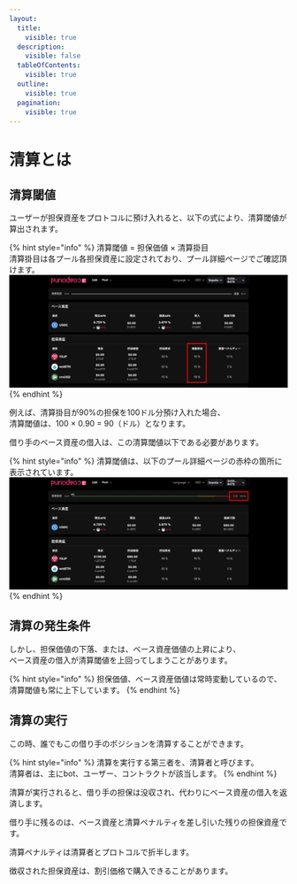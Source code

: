 ```yaml
---
layout:
  title:
    visible: true
  description:
    visible: false
  tableOfContents:
    visible: true
  outline:
    visible: true
  pagination:
    visible: true
---
```


# 清算とは

## 清算閾値

ユーザーが担保資産をプロトコルに預け入れると、以下の式により、清算閾値が算出されます。

{% hint style="info" %}
清算閾値 = 担保価値 × 清算掛目\
清算掛目は各プール各担保資産に設定されており、プール詳細ページでご確認頂けます。\
![](<../../.gitbook/assets/Group 20b.png>)
{% endhint %}

例えば、清算掛目が90%の担保を100ドル分預け入れた場合、\
清算閾値は、100 × 0.90 = 90（ドル）となります。

借り手のベース資産の借入は、この清算閾値以下である必要があります。

{% hint style="info" %}
清算閾値は、以下のプール詳細ページの赤枠の箇所に表示されています。\
![](<../../.gitbook/assets/Group 20c.png>)
{% endhint %}

## 清算の発生条件

しかし、担保価値の下落、または、ベース資産価値の上昇により、\
ベース資産の借入が清算閾値を上回ってしまうことがあります。

{% hint style="info" %}
担保価値、ベース資産価値は常時変動しているので、清算閾値も常に上下しています。
{% endhint %}

## 清算の実行

この時、誰でもこの借り手のポジションを清算することができます。

{% hint style="info" %}
清算を実行する第三者を、清算者と呼びます。\
清算者は、主にbot、ユーザー、コントラクトが該当します。
{% endhint %}

清算が実行されると、借り手の担保は没収され、代わりにベース資産の借入を返済します。

借り手に残るのは、ベース資産と清算ペナルティを差し引いた残りの担保資産です。

清算ペナルティは清算者とプロトコルで折半します。

徴収された担保資産は、割引価格で購入できることがあります。
